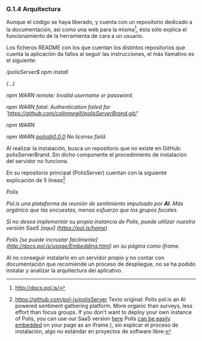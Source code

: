 ### G.1.4 Arquitectura

Aunque el código se haya liberado, y cuenta con un repositorio dedicado a la documentación, así como una web para la misma[^1], ésta sólo explica el funcionamiento de la herramienta de cara a un usuario. 

Los ficheros README con los que cuentan los distintos repositorios que cuenta la aplicación da fallos al seguir las instrucciones, el más llamativo es el siguiente: 

*/polisServer$ npm install*

*(...)*

*npm WARN remote: Invalid username or password.*

*npm WARN fatal: Authentication failed for 'https://github.com/colinmegill/polisServerBrand.git/'*

*npm WARN*

*npm WARN polis@0.0.0 No license field.*

Al realizar la instalación, busca un repositorio que no existe en GitHub: polisServerBrand. Sin dicho componente el procedimiento de instalación del servidor no funciona. 

En su repositorio principal (PolisServer) cuentan con la siguiente explicación de 5 líneas[^2]

*Polis*

*Pol.is una plataforma de reunión de sentimiento impulsado por **AI**. Más orgánico que las encuestas, menos esfuerzo que los grupos focales.*

*Si no desea implementar su propia instancia de Polis, puede utilizar nuestra versión SaaS [aquí] (https://pol.is/home)*

*Polis [se puede incrustar fácilmente] (http://docs.pol.is/usage/Embedding.html) en su página como iframe.*

Al no conseguir instalarlo en un servidor propio y no contar con documentación que recomiende un proceso de despliegue, no se ha podido instalar y analizar la arquitectura del aplicativo. 



[^1]: http://docs.pol.is/
[^2]: https://github.com/pol-is/polisServer
Texto original: 
 Polis pol.is an AI powered sentiment gathering platform. More organic than surveys, less effort than focus groups.
 If you don't want to deploy your own instance of Polis, you can use our SaaS version [here](https://pol.is/home)
 Polis [can be easily embedded](http://docs.pol.is/usage/Embedding.html) on your page as an iframe.), sin explicar el proceso de instalación, algo no estándar en proyectos de software libre: 

